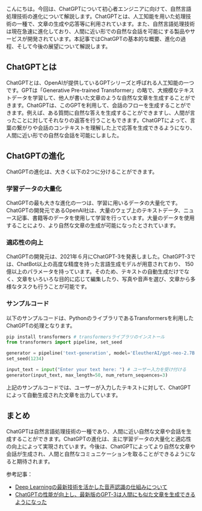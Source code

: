 <!--
title:   ChatGPTがもたらす自然言語処理技術の進化について知ろう！
tags:    ChatGPT,自然言語処理,進化
id:      2f63fa115085e4b81ed3
private: false
-->


こんにちは。今回は、ChatGPTについて初心者エンジニアに向けて、自然言語処理技術の進化について解説します。ChatGPTとは、人工知能を用いた処理技術の一種で、文章の生成や応答等に利用されています。また、自然言語処理技術は現在急速に進化しており、人間に近い形での自然な会話を可能にする製品やサービスが開発されています。本記事ではChatGPTの基本的な概要、進化の過程、そして今後の展望について解説します。

## ChatGPTとは

ChatGPTとは、OpenAIが提供しているGPTシリーズと呼ばれる人工知能の一つです。GPTは「Generative Pre-trained Transformer」の略で、大規模なテキストデータを学習して、他人が書いた文章のような自然な文章を生成することができます。ChatGPTは、このGPTを利用して、会話のフローを生成することができます。例えば、ある質問に自然な答えを生成することができますし、人間が言ったことに対してそれなりの返答を行うこともできます。ChatGPTによって、言葉の繋がりや会話のコンテキストを理解した上で応答を生成できるようになり、人間に近い形での自然な会話を可能にしました。

## ChatGPTの進化

ChatGPTの進化は、大きく以下の2つに分けることができます。

### 学習データの大量化

ChatGPTの最も大きな進化の一つは、学習に用いるデータの大量化です。ChatGPTの開発元であるOpenAI社は、大量のウェブ上のテキストデータ、ニュース記事、書籍等のデータを使用して学習を行っています。大量のデータを使用することにより、より自然な文章の生成が可能になったとされています。

### 適応性の向上

ChatGPTの開発元は、2021年６月にChatGPT-3を発表しました。ChatGPT-3では、ChatBot以上の高度な精度を持った言語生成モデルが用意されており、 150億以上のパラメータを持っています。そのため、テキストの自動生成だけでなく、文章をいろいろな目的に応じて編集したり、写真や音声を選び、文章から多様なタスクも行うことが可能です。

### サンプルコード

以下のサンプルコードは、PythonのライブラリであるTransformersを利用したChatGPTの処理となります。

```python
pip install transformers # transformersライブラリのインストール
from transformers import pipeline, set_seed

generator = pipeline('text-generation', model='EleutherAI/gpt-neo-2.7B', device=0)
set_seed(1234)

input_text = input("Enter your text here: ") # ユーザー入力を受け付ける
generator(input_text, max_length=50, num_return_sequences=3)
```

上記のサンプルコードでは、ユーザーが入力したテキストに対して、ChatGPTによって自動生成された文章を出力しています。

## まとめ

ChatGPTは自然言語処理技術の一種であり、人間に近い自然な文章や会話を生成することができます。ChatGPTの進化は、主に学習データの大量化と適応性の向上によって実現されています。今後は、ChatGPTによってより自然な文章や会話が生成され、人間と自然なコミュニケーションを取ることができるようになると期待されます。

参考記事：
- [Deep Learningの最新技術を活かした音声認識の仕組みについて](https://blog.codecamp.jp/deep-learning-speeche-recognition)
- [ChatGPTの性能が向上し、最新版のGPT-3は人間にも似た文章を生成できるようになった](https://gigazine.net/news/20210608-gpt-3-update)